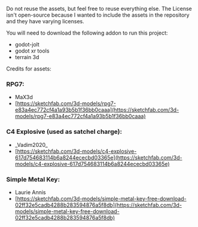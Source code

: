 Do not reuse the assets, but feel free to reuse everything else. The License isn't open-source because I wanted to include the assets in the repository and they have varying licenses.

You will need to download the following addon to run this project:
- godot-jolt
- godot xr tools
- terrain 3d

Credits for assets:

### RPG7:
- MaX3d
- [https://sketchfab.com/3d-models/rpg7-e83a4ec772cf4a1a93b5b1f36bb0caaa](https://sketchfab.com/3d-models/rpg7-e83a4ec772cf4a1a93b5b1f36bb0caaa)

### C4 Explosive (used as satchel charge):
- \_Vadim2020\_
- [https://sketchfab.com/3d-models/c4-explosive-617d754683114b6a8244ececbd03365e](https://sketchfab.com/3d-models/c4-explosive-617d754683114b6a8244ececbd03365e)

### Simple Metal Key:
- Laurie Annis
- [https://sketchfab.com/3d-models/simple-metal-key-free-download-02ff32e5cadb4288b283594876a5f8db](https://sketchfab.com/3d-models/simple-metal-key-free-download-02ff32e5cadb4288b283594876a5f8db)
